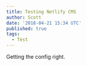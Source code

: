 ```yaml
---
title: Testing Netlify CMS
author: Scott
date: '2018-04-21 15:34 UTC'
published: true
tags:
  - Test
---
```

Getting the config right.
